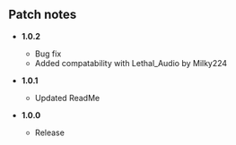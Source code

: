 ## Patch notes
- **1.0.2**
	- Bug fix
	- Added compatability with Lethal_Audio by Milky224

- **1.0.1**
	- Updated ReadMe

- **1.0.0**
	- Release